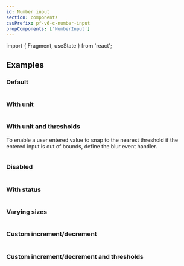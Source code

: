 ```yaml
---
id: Number input
section: components
cssPrefix: pf-v6-c-number-input
propComponents: ['NumberInput']
---
```


import { Fragment, useState } from 'react';

## Examples

### Default

```ts file="./NumberInputDefault.tsx"
```

### With unit

```ts file="./NumberInputUnit.tsx"
```

### With unit and thresholds

To enable a user entered value to snap to the nearest threshold if the entered input is out of bounds, define the blur event handler.

```ts file="./NumberInputUnitThreshold.tsx"
```

### Disabled

```ts file="./NumberInputDisabled.tsx"
```

### With status

```ts file="./NumberInputWithStatus.tsx"
```

### Varying sizes

```ts file="./NumberInputVaryingSizes.tsx"
```

### Custom increment/decrement

```ts file="./NumberInputCustomStep.tsx"
```

### Custom increment/decrement and thresholds

```ts file="./NumberInputCustomStepAndThreshold.tsx"
```
